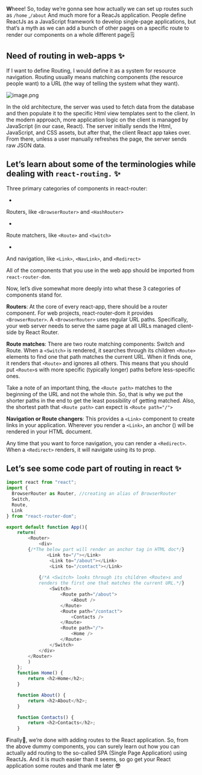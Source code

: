 **W**heee! So, today we’re gonna see how actually we can set up routes such as `/home` ,`/about` And much more for a ReacJs application. People define ReactJs as a JavaScript framework to develop single-page applications, but that’s a myth as we can add a bunch of other pages on a specific route to render our components on a whole different page🗒️

## Need of routing in web-apps ✨
If I want to define Routing, I would define it as a system for resource navigation. Routing usually means matching components (the resource people want) to a URL (the way of telling the system what they want).


![image.png](https://cdn.hashnode.com/res/hashnode/image/upload/v1626475002793/Kz_yLSE6H.png)

In the old architecture, the server was used to fetch data from the database and then populate it to the specific Html view templates sent to the client. In the modern approach, more application logic on the client is managed by JavaScript (in our case, React). The server initially sends the Html, JavaScript, and CSS assets, but after that, the client React app takes over. From there, unless a user manually refreshes the page, the server sends raw JSON data.

## Let’s learn about some of the terminologies while dealing with `react-routing.` ✨
Three primary categories of components in react-router:

- 
Routers, like `<BrowserRouter>` and `<HashRouter>`

- 
Route matchers, like `<Route>` and `<Switch>`

- 
And navigation, like `<Link>`, `<NavLink>`, and `<Redirect>`

All of the components that you use in the web app should be imported from `react-router-dom`.

Now, let’s dive somewhat more deeply into what these 3 categories of components stand for.

**Routers**: At the core of every react-app, there should be a router component. For web projects, react-router-dom it provides `<BrowserRouter>`. A `<BrowserRouter>` uses regular URL paths. Specifically, your web server needs to serve the same page at all URLs managed client-side by React Router.

**Route matches**: There are two route matching components: Switch and Route. When a `<Switch>` is rendered, it searches through its children `<Route>` elements to find one that path matches the current URL. When it finds one, it renders that `<Route>` and ignores all others. This means that you should put `<Route>`s with more specific (typically longer) paths before less-specific ones.

Take a note of an important thing, the `<Route path>` matches to the beginning of the URL and not the whole thin. So, that is why we put the shorter paths in the end to get the least possibility of getting matched. Also, the shortest path that `<Route path>` can expect is `<Route path="/">`

**Navigation or Route changers**: This provides a `<Link>` component to create links in your application. Wherever you render a `<Link>`, an anchor (<a>) will be rendered in your HTML document.

Any time that you want to force navigation, you can render a `<Redirect>`. When a `<Redirect>` renders, it will navigate using its to prop.

## Let’s see some code part of routing in react ✨
```js
import react from "react";
import {
  BrowserRouter as Router, //creating an alias of BrowserRouter
  Switch,
  Route,
  Link
} from "react-router-dom";

export default function App(){
    return(
        <Router>
            <div>
        {/*The below part will render an anchor tag in HTML doc*/}
               <Link to="/"></Link>
                <Link to="/about"></Link>
                <Link to="/contact"></Link>
            
            {/*A <Switch> looks through its children <Route>s and
            renders the first one that matches the current URL.*/}
                <Switch>
                    <Route path="/about">
                        <About />
                    </Route>
                    <Route path="/contact">
                        <Contacts />
                    </Route>
                    <Route path="/">
                        <Home />
                    </Route>
                </Switch>
            </div>
        </Router>
        )
    };
    function Home() {
        return <h2>Home</h2>;
    }

    function About() {
        return <h2>About</h2>;
    }

    function Contacts() {
        return <h2>Contacts</h2>;
    }
```

**F**inally😤, we’re done with adding routes to the React application. So, from the above dummy components, you can surely learn out how you can actually add routing to the so-called SPA (Single Page Application) using ReactJs. And it is much easier than it seems, so go get your React application some routes and thank me later 😎
